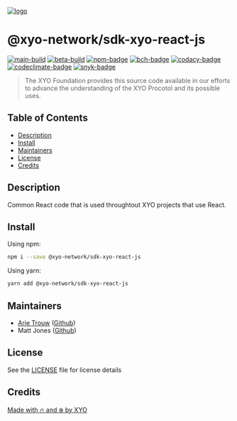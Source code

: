 [![logo][]][logo-link]

# @xyo-network/sdk-xyo-react-js

[![main-build][]][main-build-link]
[![beta-build][]][beta-build-link]
[![npm-badge][]][npm-link]
[![bch-badge][]][bch-link]
[![codacy-badge][]][codacy-link]
[![codeclimate-badge][]][codeclimate-link]
[![snyk-badge][]][snyk-link]

> The XYO Foundation provides this source code available in our efforts to advance the understanding of the XYO Procotol and its possible uses.

## Table of Contents

- [Description](#description)
- [Install](#install)
- [Maintainers](#maintainers)
- [License](#license)
- [Credits](#credits)

## Description

Common React code that is used throughtout XYO projects that use React.

## Install

Using npm:

```sh
npm i --save @xyo-network/sdk-xyo-react-js
```

Using yarn:

```sh
yarn add @xyo-network/sdk-xyo-react-js
```

## Maintainers

- [Arie Trouw](https://arietrouw.com) ([Github](https://github.com/arietrouw))
- Matt Jones ([Github](https://github.com/jonesmac))

## License

See the [LICENSE](LICENSE) file for license details

## Credits

[Made with 🔥 and ❄️ by XYO](https://xyo.network)

[logo]: https://cdn.xy.company/img/brand/XYO_full_colored.png
[logo-link]: https://xyo.network
[main-build]: https://github.com/XYOracleNetwork/sdk-xyo-react-js/actions/workflows/build-main.yml/badge.svg
[main-build-link]: https://github.com/XYOracleNetwork/sdk-xyo-react-js/actions/workflows/build-main.yml
[beta-build]: https://github.com/XYOracleNetwork/sdk-xyo-react-js/actions/workflows/build-beta.yml/badge.svg
[beta-build-link]: https://github.com/XYOracleNetwork/sdk-xyo-react-js/actions/workflows/build-beta.yml
[npm-badge]: https://img.shields.io/npm/v/@xyo-network/sdk-xyo-react.svg
[npm-link]: https://www.npmjs.com/package/@xyo-network/sdk-xyo-react
[bch-badge]: https://bettercodehub.com/edge/badge/XYOracleNetwork/sdk-xyo-react-js?branch=main
[bch-link]: https://bettercodehub.com/results/XYOracleNetwork/sdk-xyo-react-js
[codacy-badge]: https://app.codacy.com/project/badge/Grade/0c82dd3b33c3494886a30b1c4ff5a8c0
[codacy-link]: https://www.codacy.com/gh/XYOracleNetwork/sdk-xyo-react-js/dashboard?utm_source=github.com&utm_medium=referral&utm_content=XYOracleNetwork/sdk-xyo-react-js&utm_campaign=Badge_Grade
[codeclimate-badge]: https://api.codeclimate.com/v1/badges/3d9b970fc814bbdd7d8f/maintainability
[codeclimate-link]: https://codeclimate.com/github/XYOracleNetwork/sdk-xyo-react-js/maintainability
[snyk-badge]: https://snyk.io/test/github/XYOracleNetwork/sdk-xyo-react-js/badge.svg?targetFile=package.json
[snyk-link]: https://snyk.io/test/github/XYOracleNetwork/sdk-xyo-react-js?targetFile=package.json
